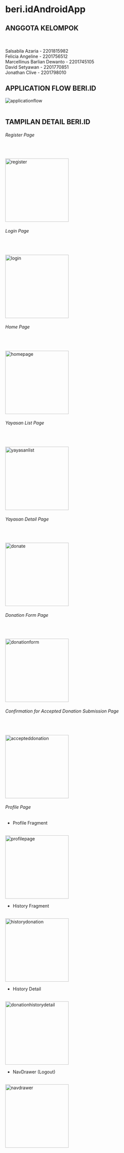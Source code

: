 # beri.idAndroidApp

## ANGGOTA KELOMPOK
<br>
<br>Salsabila Azaria - 2201815982
<br>Felicia Angeline - 2201756512
<br>Marcellinus Barlian Dewanto - 2201745105
<br>David Setyawan - 2201770851
<br>Jonathan Clive - 2201798010



## APPLICATION FLOW BERI.ID

![applicationflow](https://user-images.githubusercontent.com/47170403/101132512-b2754e00-3639-11eb-8bf7-b206e3911a36.jpg)
<br><br>

## TAMPILAN DETAIL BERI.ID

###### Register Page
<br><br>
<img width="200" alt="register" src="https://user-images.githubusercontent.com/47170403/101128679-c073a080-3632-11eb-84da-9f9dfe5494ee.png">


###### Login Page
<br><br>
<img width="200" alt="login" src="https://user-images.githubusercontent.com/47170403/101128696-c5d0eb00-3632-11eb-9b3f-0b0e0d8c8da4.png">



###### Home Page
<br><br>
<img width="200" alt="homepage" src="https://user-images.githubusercontent.com/47170403/101128701-c7021800-3632-11eb-8814-61daa22c6b3b.png">


###### Yayasan List Page
<br><br>
<img width="200" alt="yayasanlist" src="https://user-images.githubusercontent.com/47170403/101129089-89ea5580-3633-11eb-9a58-c2a2fd900f99.png">



###### Yayasan Detail Page
<br><br>
<img width="200" alt="donate" src="https://user-images.githubusercontent.com/47170403/101128718-ccf7f900-3632-11eb-8d75-f1562568bd3d.png">



###### Donation Form Page
<br><br>
<img width="200" alt="donationform" src="https://user-images.githubusercontent.com/47170403/101128714-cbc6cc00-3632-11eb-8f16-145508884dc7.png">



###### Confirmation for Accepted Donation Submission Page
<br><br>
<img width="200" alt="accepteddonation" src="https://user-images.githubusercontent.com/47170403/101128721-ce292600-3632-11eb-96b7-26308a44b288.png">



###### Profile Page
- Profile Fragment
<br><br>
<img width="200" alt="profilepage" src="https://user-images.githubusercontent.com/47170403/101129074-835bde00-3633-11eb-9306-7b580a5e75b7.png">




- History Fragment
<br><br>
<img width="200" alt="historydonation" src="https://user-images.githubusercontent.com/47170403/101128703-c8334500-3632-11eb-8a19-a90ab8748401.png">



- History Detail
<br><br>
<img width="200" alt="donationhistorydetail" src="https://user-images.githubusercontent.com/47170403/101128709-c9647200-3632-11eb-8998-da6f827a2714.png">





- NavDrawer (Logout)
<br>
<img width="200" alt="navdrawer" src="https://user-images.githubusercontent.com/47170403/101129078-83f47480-3633-11eb-9d4b-82854a8c40d8.png">




